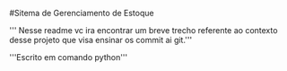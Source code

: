 #Sitema de Gerenciamento de Estoque

''' Nesse readme vc ira encontrar um breve trecho referente ao contexto desse projeto que visa ensinar os commit ai git.'''

'''Escrito em comando python'''